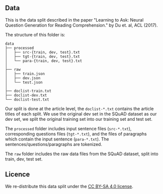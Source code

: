 ## Data

This is the data split described in the paper "Learning to Ask: Neural Question Generation for Reading Comprehension." by Du et. al, ACL (2017).

The structure of this folder is:

    data
    ├── processed
    │   ├── src-{train, dev, test}.txt
    │   ├── tgt-{train, dev, test}.txt
    │   └── para-{train, dev, test}.txt
    │  
    ├── raw
    │   ├── train.json
    │   ├── dev.json
    │   └── test.json
    │
    ├── doclist-train.txt
    ├── doclist-dev.txt
    └── doclist-test.txt
   

Our split is done at the article level, the `doclist-*.txt` contains the article titles of each split. We use the original dev set in the SQuAD dataset as our dev set, we split the original training set into our training set and test set.

The `processed` folder includes input sentence files (`src-*.txt`), corresponding questions files (`tgt-*.txt`), and the files of paragraphs which contain the input sentence (`para-*.txt`). The sentences/questions/paragraphs are tokenized.

The `raw` folder includes the raw data files from the SQuAD dataset, split into train, dev, test set.


## Licence

We re-distribute this data split under the [CC BY-SA 4.0 license](https://creativecommons.org/licenses/by-sa/4.0/legalcode).
